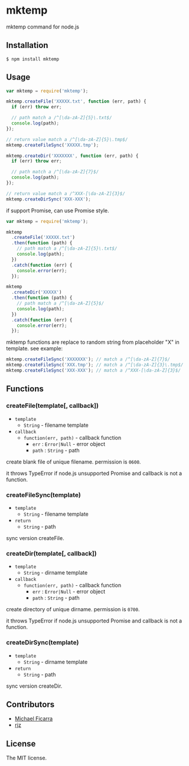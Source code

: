 # mktemp

mktemp command for node.js

## Installation

```console
$ npm install mktemp
```

## Usage

```js
var mktemp = require('mktemp');

mktemp.createFile('XXXXX.txt', function (err, path) {
  if (err) throw err;

  // path match a /^[\da-zA-Z]{5}\.txt$/
  console.log(path);
});

// return value match a /^[\da-zA-Z]{5}\.tmp$/
mktemp.createFileSync('XXXXX.tmp');

mktemp.createDir('XXXXXXX', function (err, path) {
  if (err) throw err;

  // path match a /^[\da-zA-Z]{7}$/
  console.log(path);
});

// return value match a /^XXX-[\da-zA-Z]{3}$/
mktemp.createDirSync('XXX-XXX');
```

if support Promise, can use Promise style.

```js
var mktemp = require('mktemp');

mktemp
  .createFile('XXXXX.txt')
  .then(function (path) {
    // path match a /^[\da-zA-Z]{5}\.txt$/
    console.log(path);
  })
  .catch(function (err) {
    console.error(err);
  });

mktemp
  .createDir('XXXXX')
  .then(function (path) {
    // path match a /^[\da-zA-Z]{5}$/
    console.log(path);
  })
  .catch(function (err) {
    console.error(err);
  });
```

mktemp functions are replace to random string from placeholder "X" in template. see example:

```js
mktemp.createFileSync('XXXXXXX'); // match a /^[\da-zA-Z]{7}$/
mktemp.createFileSync('XXX.tmp'); // match a /^[\da-zA-Z]{3}\.tmp$/
mktemp.createFileSync('XXX-XXX'); // match a /^XXX-[\da-zA-Z]{3}$/
```

## Functions

### createFile(template[, callback])

- `template`
  - `String` - filename template
- `callback`
  - `function(err, path)` - callback function
    - `err` : `Error|Null` - error object
    - `path` : `String` - path

create blank file of unique filename. permission is `0600`.

it throws TypeError if node.js unsupported Promise and callback is not a function.

### createFileSync(template)

- `template`
  - `String` - filename template
- `return`
  - `String` - path

sync version createFile.

### createDir(template[, callback])

- `template`
  - `String` - dirname template
- `callback`
  - `function(err, path)` - callback function
    - `err` : `Error|Null` - error object
    - `path` : `String` - path

create directory of unique dirname. permission is `0700`.

it throws TypeError if node.js unsupported Promise and callback is not a function.

### createDirSync(template)

- `template`
  - `String` - dirname template
- `return`
  - `String` - path

sync version createDir.

## Contributors

- [Michael Ficarra](https://github.com/michaelficarra)
- [rjz](https://github.com/rjz)

## License

The MIT license.
